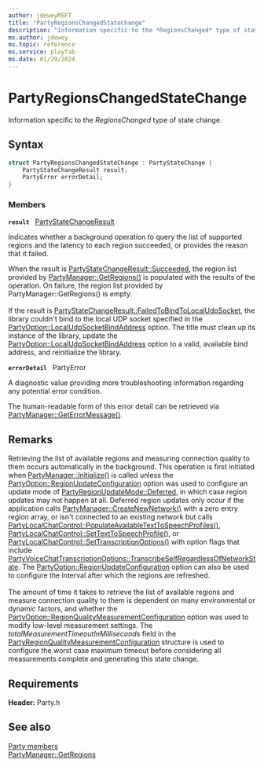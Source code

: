 ```yaml
---
author: jdeweyMSFT
title: "PartyRegionsChangedStateChange"
description: "Information specific to the *RegionsChanged* type of state change."
ms.author: jdewey
ms.topic: reference
ms.service: playfab
ms.date: 01/29/2024
---
```


# PartyRegionsChangedStateChange  

Information specific to the *RegionsChanged* type of state change.  

## Syntax  
  
```cpp
struct PartyRegionsChangedStateChange : PartyStateChange {  
    PartyStateChangeResult result;  
    PartyError errorDetail;  
}  
```
  
### Members  
  
**`result`** &nbsp; [PartyStateChangeResult](../enums/partystatechangeresult.md)  
  
Indicates whether a background operation to query the list of supported regions and the latency to each region succeeded, or provides the reason that it failed.
  
When the result is [PartyStateChangeResult::Succeeded](../enums/partystatechangeresult.md), the region list provided by [PartyManager::GetRegions()](../classes/PartyManager/methods/partymanager_getregions.md) is populated with the results of the operation. On failure, the region list provided by PartyManager::GetRegions() is empty. <br /><br /> If the result is [PartyStateChangeResult::FailedToBindToLocalUdpSocket](../enums/partystatechangeresult.md), the library couldn't bind to the local UDP socket specified in the [PartyOption::LocalUdpSocketBindAddress](../enums/partyoption.md) option. The title must clean up its instance of the library, update the [PartyOption::LocalUdpSocketBindAddress](../enums/partyoption.md) option to a valid, available bind address, and reinitialize the library.
  
**`errorDetail`** &nbsp; PartyError  
  
A diagnostic value providing more troubleshooting information regarding any potential error condition.
  
The human-readable form of this error detail can be retrieved via [PartyManager::GetErrorMessage()](../classes/PartyManager/methods/partymanager_geterrormessage.md).
  
## Remarks  
  
Retrieving the list of available regions and measuring connection quality to them occurs automatically in the background. This operation is first initiated when [PartyManager::Initialize()](../classes/PartyManager/methods/partymanager_initialize.md) is called unless the [PartyOption::RegionUpdateConfiguration](../enums/partyoption.md) option was used to configure an update mode of [PartyRegionUpdateMode::Deferred](../enums/partyregionupdatemode.md), in which case region updates may not happen at all. Deferred region updates only occur if the application calls [PartyManager::CreateNewNetwork()](../classes/PartyManager/methods/partymanager_createnewnetwork.md) with a zero entry region array, or isn't connected to an existing network but calls [PartyLocalChatControl::PopulateAvailableTextToSpeechProfiles()](../classes/PartyLocalChatControl/methods/partylocalchatcontrol_populateavailabletexttospeechprofiles.md), [PartyLocalChatControl::SetTextToSpeechProfile()](../classes/PartyLocalChatControl/methods/partylocalchatcontrol_settexttospeechprofile.md), or [PartyLocalChatControl::SetTranscriptionOptions()](../classes/PartyLocalChatControl/methods/partylocalchatcontrol_settranscriptionoptions.md) with option flags that include [PartyVoiceChatTranscriptionOptions::TranscribeSelfRegardlessOfNetworkState](../enums/partyvoicechattranscriptionoptions.md). The [PartyOption::RegionUpdateConfiguration](../enums/partyoption.md) option can also be used to configure the interval after which the regions are refreshed. <br /><br /> The amount of time it takes to retrieve the list of available regions and measure connection quality to them is dependent on many environmental or dynamic factors, and whether the [PartyOption::RegionQualityMeasurementConfiguration](../enums/partyoption.md) option was used to modify low-level measurement settings. The *totalMeasurementTimeoutInMilliseconds* field in the [PartyRegionQualityMeasurementConfiguration](partyregionqualitymeasurementconfiguration.md) structure is used to configure the worst case maximum timeout before considering all measurements complete and generating this state change.
  
## Requirements  
  
**Header:** Party.h
  
## See also  
[Party members](../party_members.md)  
[PartyManager::GetRegions](../classes/PartyManager/methods/partymanager_getregions.md)
  
  
